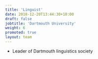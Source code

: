 ```yaml
---
title: 'Linguist'
date: 2018-12-20T13:44:30+10:00
draft: false
jobtitle: 'Dartmouth University'
weight: 6
promoted: true
layout: team
---
```


* Leader of Dartmouth linguistics society
